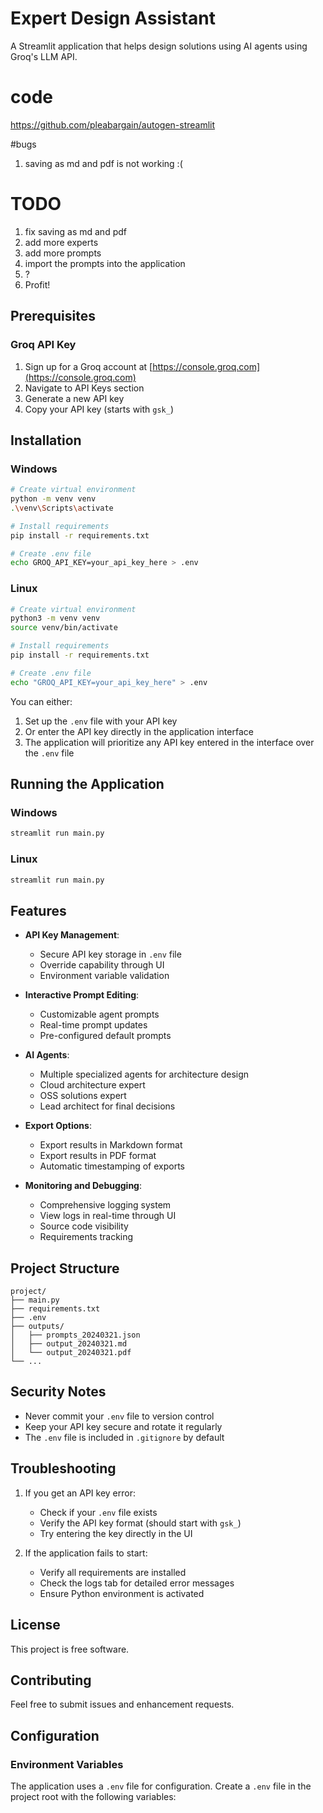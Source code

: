 # Expert Design Assistant

A Streamlit application that helps design solutions using AI agents using Groq's LLM API.

# code
https://github.com/pleabargain/autogen-streamlit

#bugs
1. saving as md and pdf is not working :(

# TODO
1. fix saving as md and pdf
2. add more experts
3. add more prompts
4. import the prompts into the application
5. ?
6. Profit!


## Prerequisites

### Groq API Key
1. Sign up for a Groq account at [https://console.groq.com](https://console.groq.com)
2. Navigate to API Keys section
3. Generate a new API key
4. Copy your API key (starts with `gsk_`)

## Installation

### Windows
```bash
# Create virtual environment
python -m venv venv
.\venv\Scripts\activate

# Install requirements
pip install -r requirements.txt

# Create .env file
echo GROQ_API_KEY=your_api_key_here > .env
```

### Linux
```bash
# Create virtual environment
python3 -m venv venv
source venv/bin/activate

# Install requirements
pip install -r requirements.txt

# Create .env file
echo "GROQ_API_KEY=your_api_key_here" > .env
```

You can either:
1. Set up the `.env` file with your API key
2. Or enter the API key directly in the application interface
3. The application will prioritize any API key entered in the interface over the `.env` file

## Running the Application

### Windows
```bash
streamlit run main.py
```

### Linux
```bash
streamlit run main.py
```

## Features

- **API Key Management**:
  - Secure API key storage in `.env` file
  - Override capability through UI
  - Environment variable validation

- **Interactive Prompt Editing**:
  - Customizable agent prompts
  - Real-time prompt updates
  - Pre-configured default prompts

- **AI Agents**:
  - Multiple specialized agents for architecture design
  - Cloud architecture expert
  - OSS solutions expert
  - Lead architect for final decisions

- **Export Options**:
  - Export results in Markdown format
  - Export results in PDF format
  - Automatic timestamping of exports

- **Monitoring and Debugging**:
  - Comprehensive logging system
  - View logs in real-time through UI
  - Source code visibility
  - Requirements tracking

## Project Structure

```
project/
├── main.py
├── requirements.txt
├── .env
├── outputs/
│   ├── prompts_20240321.json
│   ├── output_20240321.md
│   └── output_20240321.pdf
└── ...
```

## Security Notes

- Never commit your `.env` file to version control
- Keep your API key secure and rotate it regularly
- The `.env` file is included in `.gitignore` by default

## Troubleshooting

1. If you get an API key error:
   - Check if your `.env` file exists
   - Verify the API key format (should start with `gsk_`)
   - Try entering the key directly in the UI

2. If the application fails to start:
   - Verify all requirements are installed
   - Check the logs tab for detailed error messages
   - Ensure Python environment is activated

## License

This project is free software.

## Contributing

Feel free to submit issues and enhancement requests.

## Configuration

### Environment Variables
The application uses a `.env` file for configuration. Create a `.env` file in the project root with the following variables: